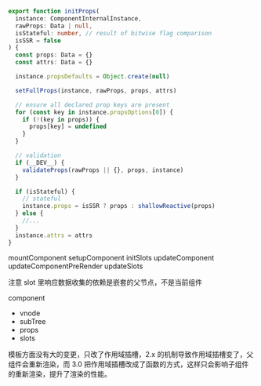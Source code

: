 ```ts
export function initProps(
  instance: ComponentInternalInstance,
  rawProps: Data | null,
  isStateful: number, // result of bitwise flag comparison
  isSSR = false
) {
  const props: Data = {}
  const attrs: Data = {}

  instance.propsDefaults = Object.create(null)

  setFullProps(instance, rawProps, props, attrs)

  // ensure all declared prop keys are present
  for (const key in instance.propsOptions[0]) {
    if (!(key in props)) {
      props[key] = undefined
    }
  }

  // validation
  if (__DEV__) {
    validateProps(rawProps || {}, props, instance)
  }

  if (isStateful) {
    // stateful
    instance.props = isSSR ? props : shallowReactive(props)
  } else {
    //...
  }
  instance.attrs = attrs
}
```


mountComponent setupComponent initSlots
updateComponent updateComponentPreRender updateSlots

注意 slot 里响应数据收集的依赖是嵌套的父节点，不是当前组件

component
- vnode
- subTree
- props
- slots


模板方面没有大的变更，只改了作用域插槽，2.x 的机制导致作用域插槽变了，父组件会重新渲染，而 3.0 把作用域插槽改成了函数的方式，这样只会影响子组件的重新渲染，提升了渲染的性能。
